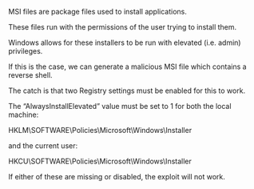 MSI files are package files used to install applications.

These files run with the permissions of the user trying to install them.

Windows allows for these installers to be run with elevated (i.e. admin) privileges.

If this is the case, we can generate a malicious MSI file which contains a reverse shell.


The catch is that two Registry settings must be enabled for this to work.

The “AlwaysInstallElevated” value must be set to 1 for both the local machine:

HKLM\SOFTWARE\Policies\Microsoft\Windows\Installer

and the current user:

HKCU\SOFTWARE\Policies\Microsoft\Windows\Installer


If either of these are missing or disabled, the exploit will not work.